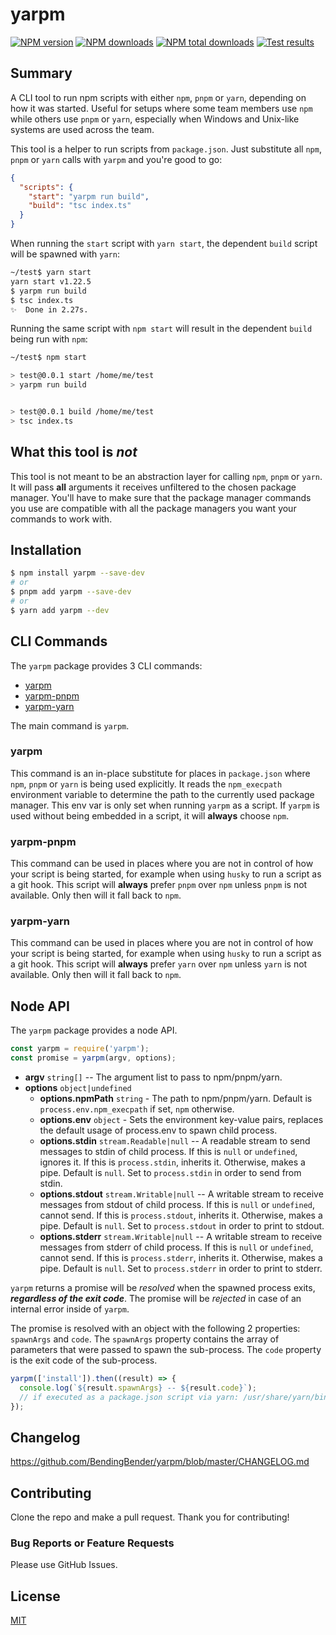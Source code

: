 # yarpm

[![NPM version][npm-version]][npm-url]
[![NPM downloads][npm-downloads]][npm-url]
[![NPM total downloads][npm-total-downloads]][npm-url]
[![Test results][github-actions-tests]][github-actions-tests-url]

## Summary

A CLI tool to run npm scripts with either `npm`, `pnpm` or `yarn`, depending on how it was started. Useful for setups
where some team members use `npm` while others use `pnpm` or `yarn`, especially when Windows and Unix-like systems are
used across the team.

This tool is a helper to run scripts from `package.json`. Just substitute all `npm`, `pnpm` or `yarn` calls with `yarpm`
and you're good to go:

```json
{
  "scripts": {
    "start": "yarpm run build",
    "build": "tsc index.ts"
  }
}
```

When running the `start` script with `yarn start`, the dependent `build` script will be spawned with `yarn`:

```bash
~/test$ yarn start
yarn start v1.22.5
$ yarpm run build
$ tsc index.ts
✨  Done in 2.27s.
```

Running the same script with `npm start` will result in the dependent `build` being run with `npm`:

```bash
~/test$ npm start

> test@0.0.1 start /home/me/test
> yarpm run build


> test@0.0.1 build /home/me/test
> tsc index.ts
```

## What this tool is _not_

This tool is not meant to be an abstraction layer for calling `npm`, `pnpm` or `yarn`. It will pass **all** arguments
it receives unfiltered to the chosen package manager. You'll have to make sure that the package manager commands you use
are compatible with all the package managers you want your commands to work with.

## Installation

```bash
$ npm install yarpm --save-dev
# or
$ pnpm add yarpm --save-dev
# or
$ yarn add yarpm --dev
```

## CLI Commands

The `yarpm` package provides 3 CLI commands:

- [yarpm](#yarpm-1)
- [yarpm-pnpm](#yarpm-pnpm)
- [yarpm-yarn](#yarpm-yarn)

The main command is `yarpm`.

### yarpm

This command is an in-place substitute for places in `package.json` where `npm`, `pnpm` or `yarn` is being used
explicitly. It reads the `npm_execpath` environment variable to determine the path to the currently used package
manager. This env var is only set when running `yarpm` as a script. If `yarpm` is used without being embedded
in a script, it will **always** choose `npm`.

### yarpm-pnpm

This command can be used in places where you are not in control of how your script is being started, for example when
using `husky` to run a script as a git hook. This script will **always** prefer `pnpm` over `npm` unless `pnpm` is not
available. Only then will it fall back to `npm`.

### yarpm-yarn

This command can be used in places where you are not in control of how your script is being started, for example when
using `husky` to run a script as a git hook. This script will **always** prefer `yarn` over `npm` unless `yarn` is not
available. Only then will it fall back to `npm`.

## Node API

The `yarpm` package provides a node API.

```js
const yarpm = require('yarpm');
const promise = yarpm(argv, options);
```

- **argv** `string[]` -- The argument list to pass to npm/pnpm/yarn.
- **options** `object|undefined`
  - **options.npmPath** `string` -
    The path to npm/pnpm/yarn.
    Default is `process.env.npm_execpath` if set, `npm` otherwise.
  - **options.env** `object` -
    Sets the environment key-value pairs, replaces the default usage of process.env to spawn child process.
  - **options.stdin** `stream.Readable|null` --
    A readable stream to send messages to stdin of child process.
    If this is `null` or `undefined`, ignores it.
    If this is `process.stdin`, inherits it.
    Otherwise, makes a pipe.
    Default is `null`.
    Set to `process.stdin` in order to send from stdin.
  - **options.stdout** `stream.Writable|null` --
    A writable stream to receive messages from stdout of child process.
    If this is `null` or `undefined`, cannot send.
    If this is `process.stdout`, inherits it.
    Otherwise, makes a pipe.
    Default is `null`.
    Set to `process.stdout` in order to print to stdout.
  - **options.stderr** `stream.Writable|null` --
    A writable stream to receive messages from stderr of child process.
    If this is `null` or `undefined`, cannot send.
    If this is `process.stderr`, inherits it.
    Otherwise, makes a pipe.
    Default is `null`.
    Set to `process.stderr` in order to print to stderr.

`yarpm` returns a promise will be _resolved_ when the spawned process exits, **_regardless of the exit code_**.
The promise will be _rejected_ in case of an internal error inside of `yarpm`.

The promise is resolved with an object with the following 2 properties: `spawnArgs` and `code`.
The `spawnArgs` property contains the array of parameters that were passed to spawn the sub-process.
The `code` property is the exit code of the sub-process.

```js
yarpm(['install']).then((result) => {
  console.log(`${result.spawnArgs} -- ${result.code}`);
  // if executed as a package.json script via yarn: /usr/share/yarn/bin/yarn.js,install -- 0
});
```

## Changelog

https://github.com/BendingBender/yarpm/blob/master/CHANGELOG.md

## Contributing

Clone the repo and make a pull request. Thank you for contributing!

### Bug Reports or Feature Requests

Please use GitHub Issues.

## License

[MIT](https://github.com/BendingBender/yarpm/blob/master/LICENSE)

[npm-url]: https://www.npmjs.com/package/yarpm
[npm-version]: https://shields.io/npm/v/yarpm.svg
[npm-downloads]: https://shields.io/npm/dm/yarpm.svg
[npm-total-downloads]: https://shields.io/npm/dt/yarpm?label=total+downloads
[github-actions-tests]: https://shields.io/github/workflow/status/BendingBender/yarpm/Run%20Tests/master
[github-actions-tests-url]: https://github.com/BendingBender/yarpm/actions?query=workflow%3A%22Run+Tests%22
